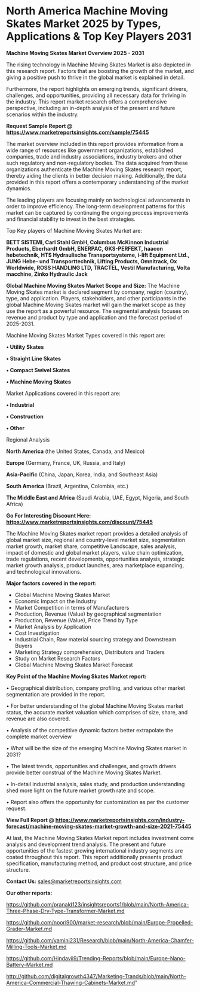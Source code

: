 # North America Machine Moving Skates Market 2025 by Types, Applications & Top Key Players 2031

<Strong> Machine Moving Skates Market Overview 2025 - 2031</strong>

The rising technology in Machine Moving Skates Market is also depicted in this research report. Factors that are boosting the growth of the market, and giving a positive push to thrive in the global market is explained in detail.

Furthermore, the report highlights on emerging trends, significant drivers, challenges, and opportunities, providing all necessary data for thriving in the industry. This report market research offers a comprehensive perspective, including an in-depth analysis of the present and future scenarios within the industry.

<strong>Request Sample Report @ <a href=https://www.marketreportsinsights.com/sample/75445>https://www.marketreportsinsights.com/sample/75445</a></strong>

The market overview included in this report provides information from a wide range of resources like government organizations, established companies, trade and industry associations, industry brokers and other such regulatory and non-regulatory bodies. The data acquired from these organizations authenticate the Machine Moving Skates research report, thereby aiding the clients in better decision making. Additionally, the data provided in this report offers a contemporary understanding of the market dynamics.

The leading players are focusing mainly on technological advancements in order to improve efficiency. The long-term development patterns for this market can be captured by continuing the ongoing process improvements and financial stability to invest in the best strategies.

Top Key players of Machine Moving Skates Market are:

<strong>BETT SISTEMI, Carl Stahl GmbH, Columbus McKinnon Industrial Products, Eberhardt GmbH, ENERPAC, GKS-PERFEKT, haacon hebetechnik, HTS Hydraulische Transportsysteme, i-lift Equipment Ltd., JUNG Hebe- und Transporttechnik, Lifting Products, Omnitrack, Ox Worldwide, ROSS HANDLING LTD, TRACTEL, Vestil Manufacturing, Volta macchine, Zinko Hydraulic Jack</strong>

<strong><b>Global Machine Moving Skates Market Scope and Size:</b></strong>
The Machine Moving Skates market is declared segment by company, region (country), type, and application. Players, stakeholders, and other participants in the global Machine Moving Skates market will gain the market scope as they use the report as a powerful resource. The segmental analysis focuses on revenue and product by type and application and the forecast period of 2025-2031.

Machine Moving Skates Market Types covered in this report are:

<strong>• Utility Skates

• Straight Line Skates

• Compact Swivel Skates

• Machine Moving Skates</strong>

Market Applications covered in this report are:

<strong>• Industrial

• Construction

• Other</strong> 

Regional Analysis

<strong>North America</strong> (the United States, Canada, and Mexico)

<strong>Europe</strong> (Germany, France, UK, Russia, and Italy)

<strong>Asia-Pacific</strong> (China, Japan, Korea, India, and Southeast Asia)

<strong>South America</strong> (Brazil, Argentina, Colombia, etc.)

<strong>The Middle East and Africa</strong> (Saudi Arabia, UAE, Egypt, Nigeria, and South Africa)

<strong>Go For Interesting Discount Here: <a href=https://www.marketreportsinsights.com/discount/75445>https://www.marketreportsinsights.com/discount/75445</a></strong>

The Machine Moving Skates market report provides a detailed analysis of global market size, regional and country-level market size, segmentation market growth, market share, competitive Landscape, sales analysis, impact of domestic and global market players, value chain optimization, trade regulations, recent developments, opportunities analysis, strategic market growth analysis, product launches, area marketplace expanding, and technological innovations.

<strong><b>Major factors covered in the report:</b></strong>
<ul>
  <li>Global Machine Moving Skates Market </li>
  <li>Economic Impact on the Industry</li>
  <li>Market Competition in terms of Manufacturers</li>
  <li>Production, Revenue (Value) by geographical segmentation</li>
  <li>Production, Revenue (Value), Price Trend by Type</li>
  <li>Market Analysis by Application</li>
  <li>Cost Investigation</li>
  <li>Industrial Chain, Raw material sourcing strategy and Downstream Buyers</li>
  <li>Marketing Strategy comprehension, Distributors and Traders</li>
  <li>Study on Market Research Factors</li>
  <li>Global Machine Moving Skates Market Forecast</li>
</ul>

<strong><b>Key Point of the Machine Moving Skates Market report:</b></strong>

• Geographical distribution, company profiling, and various other market segmentation are provided in the report.

• For better understanding of the global Machine Moving Skates market status, the accurate market valuation which comprises of size, share, and revenue are also covered.

• Analysis of the competitive dynamic factors better extrapolate the complete market overview

• What will be the size of the emerging Machine Moving Skates market in 2031?

• The latest trends, opportunities and challenges, and growth drivers provide better construal of the Machine Moving Skates Market.

• In-detail industrial analysis, sales study, and production understanding shed more light on the future market growth rate and scope.

• Report also offers the opportunity for customization as per the customer request.

<strong><b>View Full Report @ <a href=https://www.marketreportsinsights.com/industry-forecast/machine-moving-skates-market-growth-and-size-2021-75445>https://www.marketreportsinsights.com/industry-forecast/machine-moving-skates-market-growth-and-size-2021-75445</a></b></strong>


At last, the Machine Moving Skates Market report includes investment come analysis and development trend analysis. The present and future opportunities of the fastest growing international industry segments are coated throughout this report. This report additionally presents product specification, manufacturing method, and product cost structure, and price structure.

<strong>Contact Us:</strong>
sales@marketreportsinsights.com

<strong>Our other reports:</strong>

<a href=https://github.com/pranald123/insightsreports1/blob/main/North-America-Three-Phase-Dry-Type-Transformer-Market.md>https://github.com/pranald123/insightsreports1/blob/main/North-America-Three-Phase-Dry-Type-Transformer-Market.md</a>

<a href=https://github.com/noori900/market-research/blob/main/Europe-Propelled-Grader-Market.md>https://github.com/noori900/market-research/blob/main/Europe-Propelled-Grader-Market.md</a>

<a href=https://github.com/yamini231/Research/blob/main/North-America-Chamfer-Milling-Tools-Market.md>https://github.com/yamini231/Research/blob/main/North-America-Chamfer-Milling-Tools-Market.md</a>

<a href=https://github.com/Hindavii9/Trending-Reports/blob/main/Europe-Nano-Battery-Market.md>https://github.com/Hindavii9/Trending-Reports/blob/main/Europe-Nano-Battery-Market.md</a>

<a href=http://github.com/digitalgrowth4347/Marketing-Trands/blob/main/North-America-Commercial-Thawing-Cabinets-Market.md>http://github.com/digitalgrowth4347/Marketing-Trands/blob/main/North-America-Commercial-Thawing-Cabinets-Market.md</a>"
